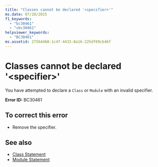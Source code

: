 ```yaml
---
title: "Classes cannot be declared '<specifier>'"
ms.date: 07/20/2015
f1_keywords: 
  - "bc30461"
  - "vbc30461"
helpviewer_keywords: 
  - "BC30461"
ms.assetid: 275644b0-1c47-4433-8a16-225df69cb46f
---
```

# Classes cannot be declared '\<specifier>'
You have attempted to declare a `Class` or `Module` with an invalid specifier.  
  
 **Error ID:** BC30461  
  
## To correct this error  
  
-   Remove the specifier.  
  
## See also
- [Class Statement](../../visual-basic/language-reference/statements/class-statement.md)
- [Module Statement](../../visual-basic/language-reference/statements/module-statement.md)

